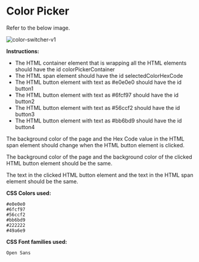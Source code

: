 # Color Picker

Refer to the below image.

![color-switcher-v1](https://user-images.githubusercontent.com/90957976/136154077-9937b8a2-5305-4b40-931b-0a8f49ee2ad2.gif)

**Instructions:**

- The HTML container element that is wrapping all the HTML elements should have the id colorPickerContainer
- The HTML span element should have the id selectedColorHexCode
- The HTML button element with text as #e0e0e0 should have the id button1
- The HTML button element with text as #6fcf97 should have the id button2
- The HTML button element with text as #56ccf2 should have the id button3
- The HTML button element with text as #bb6bd9 should have the id button4

The background color of the page and the Hex Code value in the HTML span element should change when the HTML button element is clicked.

The background color of the page and the background color of the clicked HTML button element should be the same.

The text in the clicked HTML button element and the text in the HTML span element should be the same.

**CSS Colors used:**

    #e0e0e0
    #6fcf97
    #56ccf2
    #bb6bd9
    #222222
    #49a6e9

**CSS Font families used:**

    Open Sans
